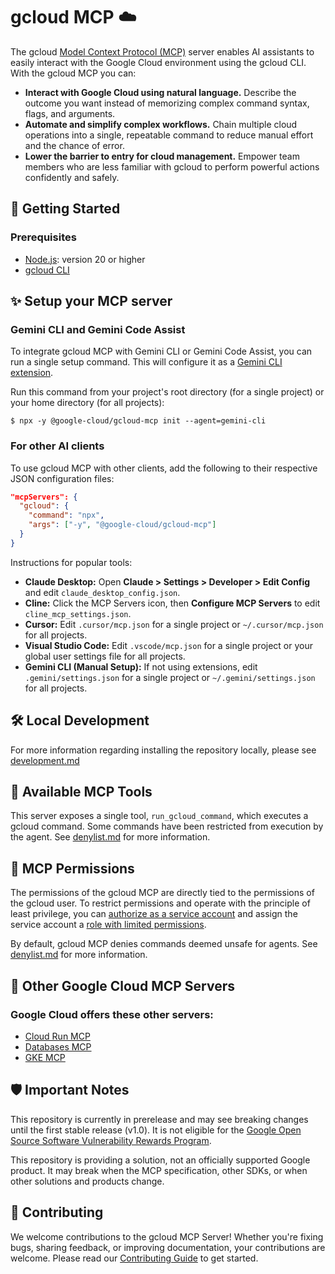 # gcloud MCP ☁️

The gcloud [Model Context Protocol (MCP)](https://modelcontextprotocol.io/docs/getting-started/intro) server enables AI assistants to easily interact with the Google Cloud environment using the gcloud CLI. With the gcloud MCP you can:

- **Interact with Google Cloud using natural language.** Describe the outcome you want instead of memorizing complex command syntax, flags, and arguments.
- **Automate and simplify complex workflows.** Chain multiple cloud operations into a single, repeatable command to reduce manual effort and the chance of error.
- **Lower the barrier to entry for cloud management.** Empower team members who are less familiar with gcloud to perform powerful actions confidently and safely.

## 🚀 Getting Started

### Prerequisites

- [Node.js](https://nodejs.org): version 20 or higher
- [gcloud CLI](https://cloud.google.com/sdk/docs/install)

## ✨ Setup your MCP server

### Gemini CLI and Gemini Code Assist

To integrate gcloud MCP with Gemini CLI or Gemini Code Assist, you can run a single setup command. This will configure it as a [Gemini CLI extension](https://github.com/google-gemini/gemini-cli/blob/main/docs/extension.md).

Run this command from your project's root directory (for a single project) or your home directory (for all projects):

```shell
$ npx -y @google-cloud/gcloud-mcp init --agent=gemini-cli
```

### For other AI clients

To use gcloud MCP with other clients, add the following to their respective JSON configuration files:

```json
"mcpServers": {
  "gcloud": {
    "command": "npx",
    "args": ["-y", "@google-cloud/gcloud-mcp"]
  }
}
```

Instructions for popular tools:

- **Claude Desktop:** Open **Claude > Settings > Developer > Edit Config** and edit `claude_desktop_config.json`.
- **Cline:** Click the MCP Servers icon, then **Configure MCP Servers** to edit `cline_mcp_settings.json`.
- **Cursor:** Edit `.cursor/mcp.json` for a single project or `~/.cursor/mcp.json` for all projects.
- **Visual Studio Code:** Edit `.vscode/mcp.json` for a single project or your global user settings file for all projects.
- **Gemini CLI (Manual Setup):** If not using extensions, edit `.gemini/settings.json` for a single project or `~/.gemini/settings.json` for all projects.

## 🛠️ Local Development

For more information regarding installing the repository locally, please see [development.md](doc/DEVELOPMENT.md)

## 🧰 Available MCP Tools

This server exposes a single tool, `run_gcloud_command`, which executes a gcloud command. Some commands have been restricted from execution by the agent. See [denylist.md](doc/denylist.md) for more information.

## 🔑 MCP Permissions

The permissions of the gcloud MCP are directly tied to the permissions of the gcloud user. To restrict permissions and operate with the principle of least privilege, you can [authorize as a service account](https://cloud.google.com/sdk/docs/authorizing#service-account) and assign the service account a [role with limited permissions](https://cloud.google.com/iam/docs/roles-overview).

By default, gcloud MCP denies commands deemed unsafe for agents. See [denylist.md](doc/denylist.md) for more information.

## 💫 Other Google Cloud MCP Servers

### Google Cloud offers these other servers:

- [Cloud Run MCP](https://github.com/GoogleCloudPlatform/cloud-run-mcp)
- [Databases MCP](https://github.com/googleapis/genai-toolbox)
- [GKE MCP](https://github.com/GoogleCloudPlatform/gke-mcp)

## 🛡️ Important Notes

This repository is currently in prerelease and may see breaking changes until the first stable release (v1.0). It is not eligible for the [Google Open Source Software Vulnerability Rewards Program](https://bughunters.google.com/open-source-security).

This repository is providing a solution, not an officially supported Google product. It may break when the MCP specification, other SDKs, or when other solutions and products change.

## 👥 Contributing

We welcome contributions to the gcloud MCP Server! Whether you're fixing bugs, sharing feedback, or improving documentation, your contributions are welcome. Please read our [Contributing Guide](CONTRIBUTING.md) to get started.
